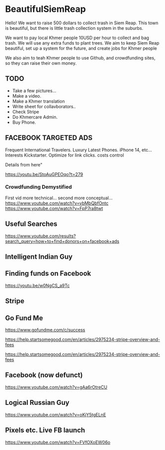 # BeautifulSiemReap

Hello! We want to raise 500 dollars to collect trash in Siem Reap. This town is beautiful, but there is little trash collection system in the suburbs.

We want to pay local Khmer people 10USD per hour to collect and bag trash. We will use any extra funds to plant trees. We aim to keep Siem Reap beautiful, 
set up a system for the future, and create jobs for Khmer people

We also aim to teah Khmer people to use Github, and crowdfunding sites, so they can raise their own money.

## TODO

- Take a few pictures...
- Make a video.
- Make a Khmer translation
- Write sheet for collavborators..
- Check Stripe
- Do Khmercare Admin.
- Buy Phone.
  
##  FACEBOOK TARGETED ADS

Frequent International Travelers. Luxury Latest Phones. iPhone 14, etc... Interests Kickstarter. Optimize for link clicks. costs control

Details from here"

https://youtu.be/StoAuGPEOqo?t=279

### Crowdfunding Demystified
First vid more technical... second more conceptual...
https://www.youtube.com/watch?v=vbMbQbfOntc
https://www.youtube.com/watch?v=FpP7ra8twt

## Useful Searches
 
https://www.youtube.com/results?search_query=how+to+find+donors+on+facebook+ads

## Intelligent Indian Guy

## Finding funds on Facebook

https://youtu.be/w0NgCS_a9Tc

## Stripe

## Go Fund Me

https://www.gofundme.com/c/success

https://help.startsomegood.com/en/articles/2975234-stripe-overview-and-fees

https://help.startsomegood.com/en/articles/2975234-stripe-overview-and-fees

## Facebook  (now defunct)

https://www.youtube.com/watch?v=gAa6rOtreCU

## Logical Russian Guy

https://www.youtube.com/watch?v=oKjY5tgELnE

## Pixels etc. Live FB launch

https://www.youtube.com/watch?v=FVfOXoEW06o
